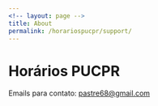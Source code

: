 ```yaml
---
<!-- layout: page -->
title: About
permalink: /horariospucpr/support/
---
```


<h1>Horários PUCPR</h1>
<p>Emails para contato: 
<a href = "mailto: pastre68@gmail.com">pastre68@gmail.com</a></p>